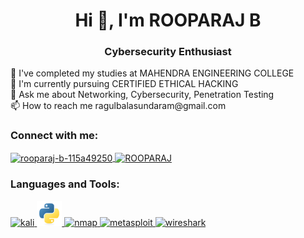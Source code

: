 <h1 align="center">Hi 👋, I'm ROOPARAJ B</h1>
<h3 align="center">Cybersecurity Enthusiast</h3>
🔭 I've completed my studies at MAHENDRA ENGINEERING COLLEGE <br>
🌱 I'm currently pursuing CERTIFIED ETHICAL HACKING <br>
💬 Ask me about Networking, Cybersecurity, Penetration Testing <br>
📫 How to reach me ragulbalasundaram@gmail.com

<h3 align="left">Connect with me:</h3>
<p align="left">
  <a href="https://linkedin.com/in/rooparaj-b-115a49250" target="blank">
    <img align="center" src="https://raw.githubusercontent.com/rahuldkjain/github-profile-readme-generator/master/src/images/icons/Social/linked-in-alt.svg" alt="rooparaj-b-115a49250" height="30" width="40" />
  </a>
  <a href="https://tryhackme.com/p/ROOPARAJ" target="blank">
    <img align="center" src="https://tryhackme.com/img/favicon.png" alt="ROOPARAJ" height="30" width="40" />
  </a>
</p>

<h3 align="left">Languages and Tools:</h3>
<p align="left">
  <a href="https://www.kali.org" target="_blank" rel="noreferrer">
    <img src="https://www.kali.org/images/kali-logo.svg" alt="kali" width="40" height="40"/>
  </a>
  <a href="https://www.python.org" target="_blank" rel="noreferrer">
    <img src="https://raw.githubusercontent.com/devicons/devicon/master/icons/python/python-original.svg" alt="python" width="40" height="40"/>
  </a>
  <a href="https://nmap.org" target="_blank" rel="noreferrer">
    <img src="https://nmap.org/images/sitelogo.png" alt="nmap" width="40" height="40"/>
  </a>
  <a href="https://www.metasploit.com" target="_blank" rel="noreferrer">
    <img src="https://upload.wikimedia.org/wikipedia/commons/thumb/4/4f/Metasploit_logo_and_wordmark.svg/640px-Metasploit_logo_and_wordmark.svg.png" alt="metasploit" width="40" height="40"/>
  </a>
  <a href="https://www.wireshark.org" target="_blank" rel="noreferrer">
    <img src="https://www.wireshark.org/assets/theme-2015/images/wireshark_logo@2x.png" alt="wireshark" width="40" height="40"/>
  </a>
</p>
